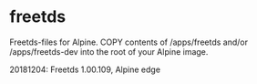 # freetds
Freetds-files for Alpine. COPY contents of /apps/freetds and/or /apps/freetds-dev into the root of your Alpine image.

20181204: Freetds 1.00.109, Alpine edge
